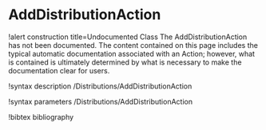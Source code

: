 <!-- MOOSE Documentation Stub: Remove this when content is added. -->

# AddDistributionAction

!alert construction title=Undocumented Class
The AddDistributionAction has not been documented. The content contained on this page includes the
typical automatic documentation associated with an Action; however, what is contained is ultimately
determined by what is necessary to make the documentation clear for users.

!syntax description /Distributions/AddDistributionAction

!syntax parameters /Distributions/AddDistributionAction

!bibtex bibliography
